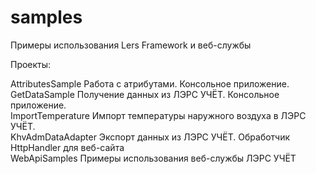 # samples
Примеры использования Lers Framework  и веб-службы
  
Проекты:  
  
AttributesSample	Работа с атрибутами. Консольное приложение.  
GetDataSample		Получение данных из ЛЭРС УЧЁТ. Консольное приложение.  
ImportTemperature	Импорт температуры наружного воздуха в ЛЭРС УЧЁТ.  
KhvAdmDataAdapter	Экспорт данных из ЛЭРС УЧЁТ. Обработчик HttpHandler для веб-сайта  
WebApiSamples		Примеры использования веб-службы ЛЭРС УЧЁТ  
